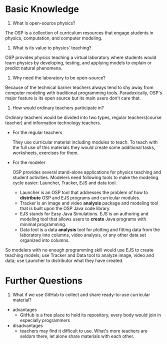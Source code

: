 # Basic Knowledge
1. What is open-source physics?

  The OSP is a collection of curriculum resources that engage students in physics, computation, and computer modeling. 
1. What is its value to physics' teaching?

  OSP provides physics teaching a virtual laboratory where students would learn physics by developing, testing, and applying models to explain or predict natural phenomena.
1. Why need the laboratory to be open-source?

  Because of the technical barrier teachers always tend to shy away from computer modeling with traditional programming tools. Paradoxically, OSP's major feature is its open source but its main users don't care that. 
 
1. How would ordinary teachers participate in?

Ordinary teachers would be divided into two types, regular teachers(course teacher) and information technology teachers.

* For the regular teachers

  They use curricular material including modules to teach. To teach with the full use of this materials they would create some additional tasks, worksheets, exercises for them. 

* For the modeler

  OSP provides several stand-alone applications for physics teaching and student activities. Modelers need following tools to make the modeling cycle easier: Launcher, Tracker, EJS and data tool.
  - Launcher is an OSP tool that addresses the problem of how to **distribute** OSP and EJS programs and curricular modules.
  - Tracker is an image and video **analysis** package and modeling tool that is built upon the OSP Java code library.
  - EJS stands for Easy Java Simulations. EJS is an authoring and modeling tool that allows users to **create** Java programs with minimal programming.
  - Data tool is a data **analysis** tool for plotting and fitting data from the laboratory into columns, video analysis, or any other data set organized into columns.

So modelers with no enough programming skill would use EJS to create teaching models; use Tracker and Data tool to analyze image, video and data; use Launcher to distributor what they have created.

# Further Questions
1. What if we use GitHub to collect and share ready-to-use curricular material?
  * advantages
    - GitHub is a free place to hold its repository, every body would join in especially programmers
  * disadvantages
    - teachers may find it difficult to use. What's more teachers are seldom there, let alone share materials with each other.
